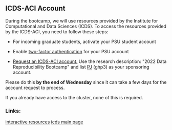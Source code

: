  ## ICDS-ACI Account

During the bootcamp, we will use resources provided by the Institute for Computational and Data Sciences (ICDS). To access the resources provided by the ICDS-ACI, you need to follow these steps:

* For incoming graduate students, activate your PSU student account

* Enable [two-factor authentication](https://accounts.psu.edu/2fa) for your PSU account

* [Request an ICDS-ACI account.](https://accounts.aci.ics.psu.edu/) Use the research description: "2022 Data Reproducibility Bootcamp" and list [PJ](https://science.psu.edu/bio/people/ghp3) (ghp3) as your sponsoring account.

Please do this **by the end of Wednesday** since it can take a few days for the account request to process.

If you already have access to the cluster, none of this is required. 

### Links:

[interactive resources](https://portal.aci.ics.psu.edu/)
[icds main page](https://www.icds.psu.edu/)